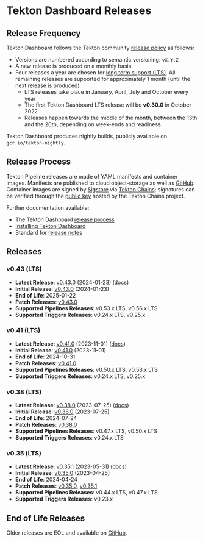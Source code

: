 # Tekton Dashboard Releases

## Release Frequency

Tekton Dashboard follows the Tekton community [release policy][release-policy]
as follows:

- Versions are numbered according to semantic versioning: `vX.Y.Z`
- A new release is produced on a monthly basis
- Four releases a year are chosen for [long term support (LTS)](https://github.com/tektoncd/community/blob/main/releases.md#support-policy).
  All remaining releases are supported for approximately 1 month (until the next
  release is produced)
    - LTS releases take place in January, April, July and October every year
    - The first Tekton Dashboard LTS release will be **v0.30.0** in October 2022
    - Releases happen towards the middle of the month, between the 13th and the
      20th, depending on week-ends and readiness

Tekton Dashboard produces nightly builds, publicly available on
`gcr.io/tekton-nightly`. 

## Release Process

Tekton Pipeline releases are made of YAML manifests and container images.
Manifests are published to cloud object-storage as well as
[GitHub][tekton-dashboard-releases]. Container images are signed by
[Sigstore][sigstore] via [Tekton Chains][tekton-chains]; signatures can be
verified through the [public key][chains-public-key] hosted by the Tekton Chains
project.

Further documentation available:

- The Tekton Dashboard [release process][release-docs]
- [Installing Tekton Dashboard][dashboard-installation]
- Standard for [release notes][release-notes-standards]

## Releases

### v0.43 (LTS)

- **Latest Release**: [v0.43.0][v0-43-0] (2024-01-23) ([docs][v0-43-0-docs])
- **Initial Release**: [v0.43.0][v0-43-0] (2024-01-23)
- **End of Life**: 2025-01-22
- **Patch Releases**: [v0.43.0][v0-43-0]
- **Supported Pipelines Releases**: v0.53.x LTS, v0.56.x LTS
- **Supported Triggers Releases**: v0.24.x LTS, v0.25.x

### v0.41 (LTS)

- **Latest Release**: [v0.41.0][v0-41-0] (2023-11-01) ([docs][v0-41-0-docs])
- **Initial Release**: [v0.41.0][v0-41-0] (2023-11-01)
- **End of Life**: 2024-10-31
- **Patch Releases**: [v0.41.0][v0-41-0]
- **Supported Pipelines Releases**: v0.50.x LTS, v0.53.x LTS
- **Supported Triggers Releases**: v0.24.x LTS, v0.25.x

### v0.38 (LTS)

- **Latest Release**: [v0.38.0][v0-38-0] (2023-07-25) ([docs][v0-38-0-docs])
- **Initial Release**: [v0.38.0][v0-38-0] (2023-07-25)
- **End of Life**: 2024-07-24
- **Patch Releases**: [v0.38.0][v0-38-0]
- **Supported Pipelines Releases**: v0.47.x LTS, v0.50.x LTS
- **Supported Triggers Releases**: v0.24.x LTS

### v0.35 (LTS)

- **Latest Release**: [v0.35.1][v0-35-1] (2023-05-31) ([docs][v0-35-1-docs])
- **Initial Release**: [v0.35.0][v0-35-0] (2023-04-25)
- **End of Life**: 2024-04-24
- **Patch Releases**: [v0.35.0][v0-35-0], [v0.35.1][v0-35-1]
- **Supported Pipelines Releases**: v0.44.x LTS, v0.47.x LTS
- **Supported Triggers Releases**: v0.23.x

## End of Life Releases

Older releases are EOL and available on [GitHub][tekton-dashboard-releases].


[release-policy]: https://github.com/tektoncd/community/blob/main/releases.md
[sigstore]: https://sigstore.dev
[tekton-chains]: https://github.com/tektoncd/chains
[tekton-dashboard-releases]: https://github.com/tektoncd/dashboard/releases
[chains-public-key]: https://github.com/tektoncd/chains/blob/main/tekton.pub
[release-docs]: tekton
[dashboard-installation]: docs/install.md
[release-notes-standards]:
    https://github.com/tektoncd/community/blob/main/standards.md#release-notes

[v0-43-0]: https://github.com/tektoncd/dashboard/releases/tag/v0.43.0
[v0-41-0]: https://github.com/tektoncd/dashboard/releases/tag/v0.41.0
[v0-38-0]: https://github.com/tektoncd/dashboard/releases/tag/v0.38.0
[v0-35-1]: https://github.com/tektoncd/dashboard/releases/tag/v0.35.1
[v0-35-0]: https://github.com/tektoncd/dashboard/releases/tag/v0.35.0

[v0-43-0-docs]: https://github.com/tektoncd/dashboard/tree/v0.43.0/docs#tekton-dashboard
[v0-41-0-docs]: https://github.com/tektoncd/dashboard/tree/v0.41.0/docs#tekton-dashboard
[v0-38-0-docs]: https://github.com/tektoncd/dashboard/tree/v0.38.0/docs#tekton-dashboard
[v0-35-1-docs]: https://github.com/tektoncd/dashboard/tree/v0.35.1/docs#tekton-dashboard
[v0-35-0-docs]: https://github.com/tektoncd/dashboard/tree/v0.35.0/docs#tekton-dashboard
